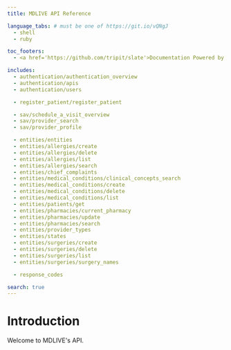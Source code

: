 ```yaml
---
title: MDLIVE API Reference

language_tabs: # must be one of https://git.io/vQNgJ
  - shell
  - ruby

toc_footers:
  - <a href='https://github.com/tripit/slate'>Documentation Powered by Slate</a>

includes:
  - authentication/authentication_overview
  - authentication/apis
  - authentication/users

  - register_patient/register_patient

  - sav/schedule_a_visit_overview
  - sav/provider_search
  - sav/provider_profile

  - entities/entities
  - entities/allergies/create
  - entities/allergies/delete
  - entities/allergies/list
  - entities/allergies/search
  - entities/chief_complaints
  - entities/medical_conditions/clinical_concepts_search
  - entities/medical_conditions/create
  - entities/medical_conditions/delete
  - entities/medical_conditions/list
  - entities/patients/get
  - entities/pharmacies/current_pharmacy
  - entities/pharmacies/update
  - entities/pharmacies/search
  - entities/provider_types
  - entities/states
  - entities/surgeries/create
  - entities/surgeries/delete
  - entities/surgeries/list
  - entities/surgeries/surgery_names

  - response_codes

search: true
---
```


# Introduction

Welcome to MDLIVE's API.


